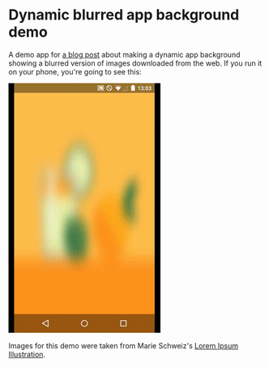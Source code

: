 # Dynamic blurred app background demo

A demo app for [a blog post](http://marcin-kozinski.github.io/dynamic-blurred-app-background.html) about making a dynamic app background showing a blurred version of images downloaded from the web. If you run it on your phone, you're going to see this:

![Dynamic blurred app background demo](art/blurbgdemo.gif)

Images for this demo were taken from Marie Schweiz's [Lorem Ipsum Illustration](https://github.com/MarieSchweiz/lorem-ipsum-illustration).
